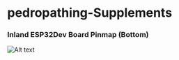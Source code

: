 # pedropathing-Supplements
### Inland ESP32Dev Board Pinmap (Bottom)
![Alt text]([Docs/Screenshot2025-07-04045740.jpg](https://github.com/ssohail-droid/pedroPathingTools/blob/main/PP-to-CSV/Docs/Screenshot%202025-07-04%20045740.jpg))


